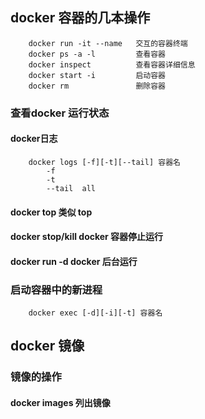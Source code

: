 

## docker 容器的几本操作

```
    docker run -it --name   交互的容器终端
    docker ps -a -l         查看容器
    docker inspect          查看容器详细信息
    docker start -i         启动容器
    docker rm               删除容器

```


### 查看docker 运行状态

#### docker日志
```
    docker logs [-f][-t][--tail] 容器名
        -f      
        -t      
        --tail  all

```

#### docker top     类似 top

#### docker stop/kill   docker 容器停止运行
        
#### docker run -d      docker 后台运行      

### 启动容器中的新进程

```
    docker exec [-d][-i][-t] 容器名
```


## docker 镜像

### 镜像的操作

#### docker images      列出镜像

